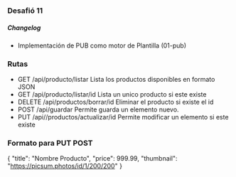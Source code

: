 ### Desafió 11

##### Changelog

- Implementación de PUB como motor de Plantilla (01-pub)

### Rutas

- GET /api/producto/listar
  Lista los productos disponibles en formato JSON
- GET /api/producto/listar/id
  Lista un unico producto si este existe
- DELETE /api/productos/borrar/id
  Eliminar el producto si existe el id
- POST /api/guardar
  Permite guarda un elemento nuevo.
- PUT /api//productos/actualizar/id
  Permite modificar un elemento si este existe

### Formato para PUT POST

{
"title": "Nombre Producto",
"price": 999.99,
"thumbnail": "https://picsum.photos/id/1/200/200"
}
